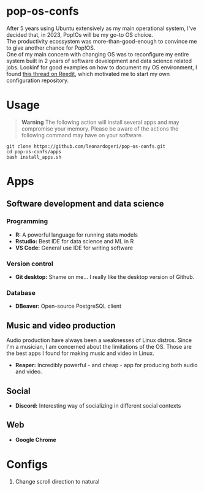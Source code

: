 # pop-os-confs

After 5 years using Ubuntu extensively as my main operational system, I've decided that, in 2023, Pop!Os will be my go-to OS choice.  
The productivity ecossystem was more-than-good-enough to convince me to give another chance for Pop!OS.  
One of my main concern with changing OS was to reconfigure my entire system built in 2 years of software development and data science related jobs. Lookinf for good examples on how to document my OS environment, I found [this thread on Reedit](https://www.reddit.com/r/pop_os/comments/ukm74z/share_your_popos_specific_config_github_repo/), which motivated me to start my own configuration repository.  

# Usage

> **Warning**
> The following action will install several apps and may compromise your memory. Please be aware of the actions the following command may have on your software.

```
git clone https://github.com/leonardogeri/pop-os-confs.git
cd pop-os-confs/apps
bash install_apps.sh
```

# Apps

## Software development and data science

### Programming
- **R:** A powerful language for running stats models
- **Rstudio:** Best IDE for data science and ML in R
- **VS Code:** General use IDE for writing software 

### Version control 
- **Git desktop:** Shame on me... I really like the desktop version of Github.

### Database
- **DBeaver:** Open-source PostgreSQL client 

## Music and video production
Audio production have always been a weaknesses of Linux distros. Since I'm a musician, I am concerned about the limitations of the OS. Those are the best apps I found for making music and video in Linux.

- **Reaper:** Incredibly powerful - and cheap - app for producing both audio and video.

## Social

- **Discord:** Interesting way of socializing in different social contexts

## Web

- **Google Chrome**

# Configs

1. Change scroll direction to natural
